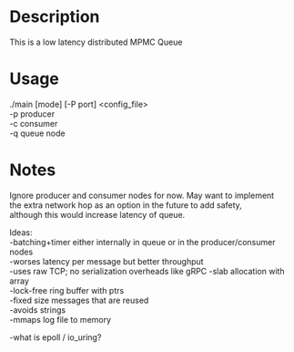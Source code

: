 # Description
This is a low latency distributed MPMC Queue
# Usage
./main [mode] [-P port] <config_file>  
-p producer  
-c consumer  
-q queue node  
  
  
# Notes
Ignore producer and consumer nodes for now. May want to implement  
the extra network hop as an option in the future to add safety,  
although this would increase latency of queue.
  

Ideas:  
-batching+timer either internally in queue or in the producer/consumer nodes  
    -worses latency per message but better throughput  
-uses raw TCP; no serialization overheads like gRPC
-slab allocation with array  
-lock-free ring buffer with ptrs  
-fixed size messages that are reused  
-avoids strings  
-mmaps log file to memory  
  
-what is epoll / io_uring?